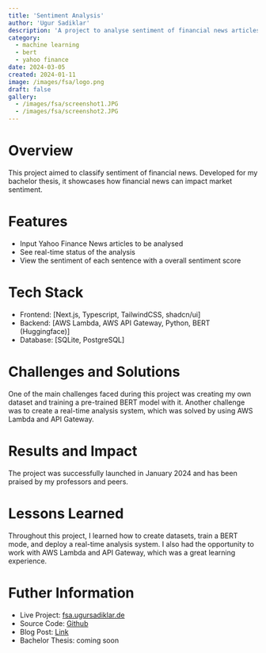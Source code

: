 ```yaml
---
title: 'Sentiment Analysis'
author: 'Ugur Sadiklar'
description: 'A project to analyse sentiment of financial news articles'
category:
  - machine learning
  - bert
  - yahoo finance
date: 2024-03-05
created: 2024-01-11
image: /images/fsa/logo.png
draft: false
gallery:
  - /images/fsa/screenshot1.JPG
  - /images/fsa/screenshot2.JPG
---
```


# Overview

This project aimed to classify sentiment of financial news. Developed for my bachelor thesis, it showcases how financial news can impact market sentiment.

# Features

- Input Yahoo Finance News articles to be analysed
- See real-time status of the analysis
- View the sentiment of each sentence with a overall sentiment score

# Tech Stack

- Frontend: [Next.js, Typescript, TailwindCSS, shadcn/ui]
- Backend: [AWS Lambda, AWS API Gateway, Python, BERT (Huggingface)]
- Database: [SQLite, PostgreSQL]

# Challenges and Solutions

One of the main challenges faced during this project was creating my own dataset and training a pre-trained BERT model with it. Another challenge was to create a real-time analysis system, which was solved by using AWS Lambda and API Gateway.

# Results and Impact

The project was successfully launched in January 2024 and has been praised by my professors and peers.

# Lessons Learned

Throughout this project, I learned how to create datasets, train a BERT mode, and deploy a real-time analysis system.
I also had the opportunity to work with AWS Lambda and API Gateway, which was a great learning experience.

# Futher Information

- Live Project: [fsa.ugursadiklar.de](http://fsa.ugursadiklar.de)
- Source Code: [Github](https://github.com/ugur-sa/financial-sentiment-analysis)
- Blog Post: [Link](https://ugursadiklar.de/posts/howicreatedafinancialdatasetandtrainedbertonit)
- Bachelor Thesis: coming soon
